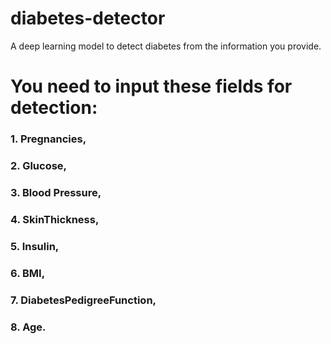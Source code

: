 # diabetes-detector
A deep learning model to detect diabetes from the information you provide.

# You need to input these fields for detection:
### 1. Pregnancies, 
### 2. Glucose,
### 3. Blood Pressure,
### 4. SkinThickness, 
### 5. Insulin,
### 6. BMI, 
### 7. DiabetesPedigreeFunction,
### 8. Age.
